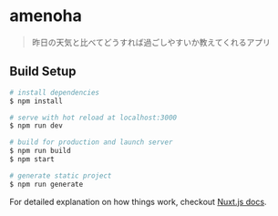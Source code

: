 # amenoha

> 昨日の天気と比べてどうすれば過ごしやすいか教えてくれるアプリ

## Build Setup

``` bash
# install dependencies
$ npm install

# serve with hot reload at localhost:3000
$ npm run dev

# build for production and launch server
$ npm run build
$ npm start

# generate static project
$ npm run generate
```

For detailed explanation on how things work, checkout [Nuxt.js docs](https://nuxtjs.org).
